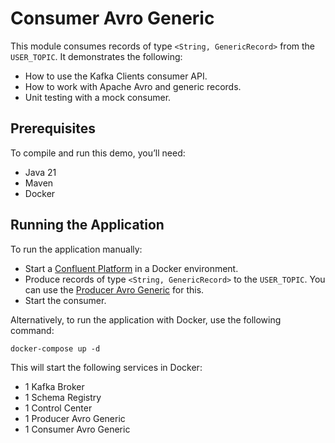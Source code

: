 # Consumer Avro Generic

This module consumes records of type `<String, GenericRecord>` from the `USER_TOPIC`.
It demonstrates the following:

- How to use the Kafka Clients consumer API.
- How to work with Apache Avro and generic records.
- Unit testing with a mock consumer.

## Prerequisites

To compile and run this demo, you’ll need:

- Java 21
- Maven
- Docker

## Running the Application

To run the application manually:

- Start a [Confluent Platform](https://docs.confluent.io/platform/current/quickstart/ce-docker-quickstart.html#step-1-download-and-start-cp) in a Docker environment.
- Produce records of type `<String, GenericRecord>` to the `USER_TOPIC`. You can use the [Producer Avro Generic](../../kafka-producer-quickstarts/kafka-producer-avro-generic) for this.
- Start the consumer.

Alternatively, to run the application with Docker, use the following command:

```console
docker-compose up -d
```

This will start the following services in Docker:

- 1 Kafka Broker
- 1 Schema Registry
- 1 Control Center
- 1 Producer Avro Generic
- 1 Consumer Avro Generic
